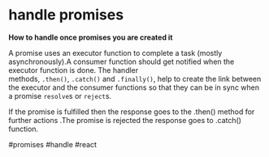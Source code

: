 # handle promises
**How to handle once promises you are created it**

A promise uses an executor function to complete a task (mostly asynchronously).A consumer function should get notified when the executor function is done. The handler methods, `.then()`, `.catch()` and `.finally()`, help to create the link between the executor and the consumer functions so that they can be in sync when a promise `resolve`s or `reject`s.

If the promise is fulfilled then the response goes to the .then() method for further actions .The promise is rejected the response goes to .catch() function.

#promises #handle #react 